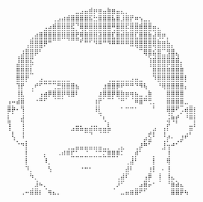 ⠀⠀⠀⠀⠀⠀⠀⠀⠀⠀⠀⠀⠀⠀⠀⣀⣠⣤⣾⡶⣶⣤⣷⣶⣤⣄⡀⠀⠀⠀⠀⠀⠀⠀⠀⠀⠀⠀⠀⠀⠀⠀
⠀⠀⠀⠀⠀⠀⠀⠀⠀⠀⢀⣠⣴⣾⣿⣿⣿⣿⣯⣓⣿⣿⣿⣧⣿⣸⣿⡟⠶⢢⣀⡀⠀⠀⠀⠀⠀⠀⠀⠀⠀⠀
⠀⠀⠀⠀⠀⠀⠀⠀⢀⣠⣾⣿⣿⣿⣟⠙⣿⣿⣿⣿⣿⣿⣿⠿⣿⣿⣟⣿⣿⣾⣿⣿⣤⡀⠀⠀⠀⠀⠀⠀⠀⠀
⠀⠀⠀⠀⠀⠀⣠⣶⣿⣿⣿⣿⣿⣿⣿⡷⣾⣷⣿⣿⣻⣿⣿⡞⣿⣽⣷⣿⡟⣿⣿⣯⣹⣿⣤⠀⠀⠀⠀⠀⠀⠀
⠀⠀⠀⠀⠀⣾⣿⣿⣿⠿⠛⠛⠉⠙⠛⠛⠞⠿⠟⢿⣿⠿⢿⣿⣿⣿⣿⣿⣿⣿⣿⣿⣿⣮⣥⣇⠀⠀⠀⠀⠀⠀
⠀⠀⠀⢀⣼⣿⣿⡟⠁⠀⠀⠀⠀⠀⠀⠀⠀⠀⠀⠀⠀⠀⠀⠀⠀⠀⠀⠉⠙⠿⣿⣿⡹⣿⠿⣿⣧⠀⠀⠀⠀⠀
⠀⠀⢠⣾⣿⣿⠋⠀⠀⠀⠀⠀⠀⠀⠀⠀⠀⠀⠀⠀⠀⠀⠀⠀⠀⠀⠀⠀⠀⠀⠙⢟⣻⣿⣶⣾⣿⣳⠀⠀⠀⠀
⠀⠀⣼⣿⣿⡷⠀⠀⠀⠀⠀⠀⠀⠀⠀⠀⠀⠀⠀⠀⠀⠀⠀⠀⠀⠀⠀⠀⠀⠀⠀⢸⣿⣿⣿⡿⣿⣿⡆⠀⠀⠀
⠀⠀⣿⣿⣿⣇⠀⠀⠀⠀⠀⠀⠀⠀⠀⠀⠀⠀⠀⠀⠀⠀⠀⠀⠀⠀⠀⠀⠀⠀⠀⠀⣿⣿⣿⣿⣿⣿⣿⠀⠀⠀
⠀⠀⣿⣿⡟⠀⠀⣠⣀⣀⣀⣀⣀⣀⠀⠀⠀⠀⠀⠀⠀⠀⢀⣀⣀⣀⣀⣠⣤⣀⠀⠀⠹⣿⣿⣿⣿⣿⣿⡇⠀⠀
⠀⠀⢹⡟⠀⢀⠞⠋⠉⠉⢉⣛⣿⣿⣿⣦⠀⠀⠀⠀⠀⣰⣿⣿⡿⠟⠛⠛⠙⠻⢧⠀⠀⠘⢿⣿⣿⣿⣿⡄⠀⠀
⠀⠀⢸⣇⠀⠈⠀⢠⣴⡿⣿⣿⡿⢿⣿⠇⠀⠀⠀⠀⣰⣿⣿⡿⣿⣷⣶⢶⣦⣀⢀⣷⠀⠀⠀⣿⣿⣿⣿⠀⠀⠀
⢠⠤⣼⣿⠀⠀⠐⠛⠋⠀⠈⠉⠁⠀⠀⠀⠀⠀⠀⢰⡟⠁⠉⠁⠈⠛⠁⠈⠿⣿⠛⢛⡀⠀⠀⣿⣿⣿⣿⣀⠀⠀
⣿⡷⠄⢻⠀⠀⠀⠀⠀⠀⠀⠀⠀⠀⠀⠀⠀⠀⠀⢸⡇⠀⠀⠀⠀⠂⠒⠒⠂⠀⠀⠀⠃⠀⠀⣿⣿⠟⢉⣴⣿⡆
⡇⠁⠀⣸⠀⠀⠀⠀⠀⠀⠀⠀⠀⠀⠀⠀⠀⠀⠀⠀⠙⡄⠀⠀⠀⠀⠀⠀⠀⠀⠀⠀⠀⠀⠀⢘⣧⡴⠁⠸⣿⡇
⢻⠀⠀⢹⠀⠀⠀⠀⠀⠀⠀⠀⠀⠀⠀⣀⡀⠀⢀⣀⠀⠈⡆⠀⠀⠀⠀⠀⠀⠀⠀⠀⠀⠀⠀⡽⠈⠃⠀⠀⣀⡇
⠘⡄⠀⢸⠀⠀⠀⠀⠀⠀⠀⠀⠀⠀⠚⠛⠛⠿⢿⠛⠻⠿⠟⠀⠀⠀⠀⠀⠀⠀⠀⣠⡞⠀⢸⠃⠀⠀⠀⢀⡟⠀
⠀⠱⡀⠘⡀⠀⠀⠀⠀⠀⠀⠀⠀⠀⠀⠀⠀⠀⠀⠀⠀⠀⠀⠀⠀⠀⠀⠀⠀⠀⡴⣵⠁⠀⢈⡞⠂⢀⡼⠋⠀⠀
⠀⠀⠈⠙⡇⠀⠀⠀⠀⠀⠀⠀⠀⢀⣀⣤⣤⣤⣤⣤⣤⣀⡀⠀⢀⣄⠀⠀⢀⡼⠛⠁⠀⠀⣸⢲⠚⠁⠀⠀⠀⠀
⠀⠀⠀⠀⡇⠀⠀⠀⡄⠀⠀⠠⠾⠿⣏⣁⣀⣈⣀⣈⣉⣍⣿⣿⡿⠅⠀⢀⡾⠁⠀⠀⡀⠀⠀⢸⠀⠀⠀⠀⠀⠀
⠀⠀⠀⠀⡇⠀⠀⠀⠸⡀⠀⠀⠀⠀⠀⠀⠀⠀⠀⠀⠀⠀⠀⠀⠀⠀⢀⣼⠃⠀⠀⠀⡇⠀⠀⢿⠀⠀⠀⠀⠀⠀
⠀⠀⠀⠀⠹⡀⠀⠀⠀⢣⠀⠀⠀⠀⠀⠀⠐⠒⠂⠀⠀⠀⠀⠀⠀⠀⣼⠇⠀⠀⠀⢰⡇⠀⠄⢸⠀⠀⠀⠀⠀⠀
⠀⠀⠀⠀⠀⠳⡀⠀⠀⠀⠀⠀⠀⠀⠀⠀⠀⠀⠀⠀⠀⠀⠀⠀⢀⣼⠏⠀⠀⠀⢠⡿⠀⢸⠀⢸⣄⠀⠀⠀⠀⠀
⠀⠀⠀⠀⠀⠀⣸⠦⡀⠀⠀⠀⠀⠀⠀⠀⠀⠀⠀⠀⠀⠀⠀⠀⡸⠋⠀⠀⠀⣠⣿⡥⠂⠈⠀⠘⣷⣵⣄⠀⠀⠀
⠀⠀⠀⢀⠤⣾⣿⡆⠈⢶⣄⡀⠀⠀⠀⠀⠀⠀⠀⠀⠀⠀⠀⠈⠀⣀⣤⣶⣿⠟⠋⠀⠀⠀⠀⠀⣿⣿⡿⢦⠀⠀
